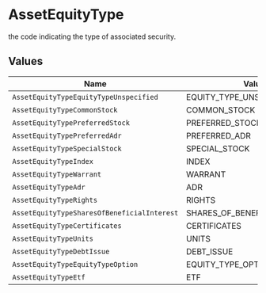 # AssetEquityType

the code indicating the type of associated security.


## Values

| Name                                        | Value                                       |
| ------------------------------------------- | ------------------------------------------- |
| `AssetEquityTypeEquityTypeUnspecified`      | EQUITY_TYPE_UNSPECIFIED                     |
| `AssetEquityTypeCommonStock`                | COMMON_STOCK                                |
| `AssetEquityTypePreferredStock`             | PREFERRED_STOCK                             |
| `AssetEquityTypePreferredAdr`               | PREFERRED_ADR                               |
| `AssetEquityTypeSpecialStock`               | SPECIAL_STOCK                               |
| `AssetEquityTypeIndex`                      | INDEX                                       |
| `AssetEquityTypeWarrant`                    | WARRANT                                     |
| `AssetEquityTypeAdr`                        | ADR                                         |
| `AssetEquityTypeRights`                     | RIGHTS                                      |
| `AssetEquityTypeSharesOfBeneficialInterest` | SHARES_OF_BENEFICIAL_INTEREST               |
| `AssetEquityTypeCertificates`               | CERTIFICATES                                |
| `AssetEquityTypeUnits`                      | UNITS                                       |
| `AssetEquityTypeDebtIssue`                  | DEBT_ISSUE                                  |
| `AssetEquityTypeEquityTypeOption`           | EQUITY_TYPE_OPTION                          |
| `AssetEquityTypeEtf`                        | ETF                                         |